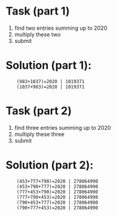 # Task (part 1)

1. find two entries summing up to 2020
2. multiply these two
3. submit

# Solution (part 1):

```
    (983+1037)=2020 | 1019371
    (1037+983)=2020 | 1019371
```

# Task (part 2)

1. find three entries summing up to 2020
2. multiply these three
3. submit

# Solution (part 2):

```
    (453+777+790)=2020 | 278064990
    (453+790+777)=2020 | 278064990
    (777+453+790)=2020 | 278064990
    (777+790+453)=2020 | 278064990
    (790+453+777)=2020 | 278064990
    (790+777+453)=2020 | 278064990
```
